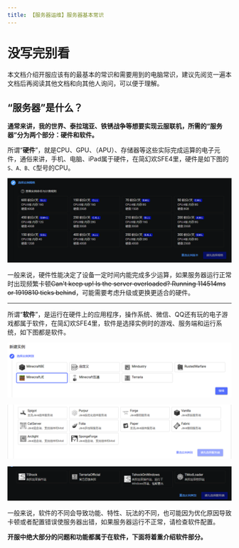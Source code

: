 ```yaml
---
title: 【服务器运维】服务器基本常识
---
```


# 没写完别看

本文档介绍开服应该有的最基本的常识和需要用到的电脑常识，建议先阅览一遍本文档后再阅读其他文档和向其他人询问，可以便于理解。

## “服务器”是什么？

**通常来讲，我的世界、泰拉瑞亚、铁锈战争等想要实现云服联机，所需的“服务器”分为两个部分：硬件和软件。**

所谓“**硬件**”，就是CPU、GPU、（APU）、存储器等这些实际完成运算的电子元件，通俗来讲，手机、电脑、iPad属于硬件，在简幻欢SFE4里，硬件是如下图的`S、A、B、C`型号的CPU。

![高端MV就是不一样，这个MyGO这个影色舞确实啊，节奏好劲鼓点足口味正啊，帧数多还不崩坏，溜起来确实爽，我们战队那个ADC，他不溜不行的](../static/img/pages/commonsense-1.png)

一般来说，硬件性能决定了设备一定时间内能完成多少运算，如果服务器运行正常时出现频繁卡顿~~Can't keep up! Is the server overloaded? Running 114514ms or 1919810 ticks behind~~，可能需要考虑升级或更换更适合的硬件。

-----

所谓“**软件**”，是运行在硬件上的应用程序，操作系统、微信、QQ还有玩的电子游戏都属于软件，在简幻欢SFE4里，软件是选择实例时的游戏、服务端和运行系统，如下图都是软件。

![残りの人生、わたくしにくださいませんか？](../static/img/pages/commonsense-2.png)

![終わらせてあげる](../static/img/pages/commonsense-3.png)

![BV14C4y1f74q](../static/img/pages/commonsense-4.png)

一般来说，软件的不同会导致功能、特性、玩法的不同，也可能因为优化原因导致卡顿或者配置错误使服务器出错，如果服务器运行不正常，请检查软件配置。

**开服中绝大部分的问题和功能都属于在软件，下面将着重介绍软件部分。**

## 

